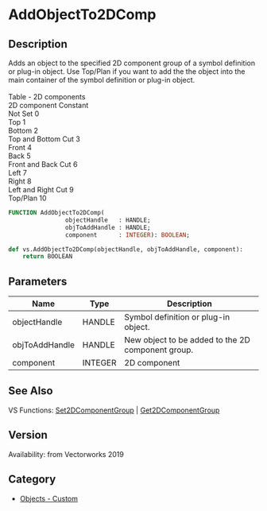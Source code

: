 # AddObjectTo2DComp

## Description
Adds an object to the specified 2D component group of a symbol definition or plug-in object. Use Top/Plan if you want to add the the object into the main container of the symbol definition or plug-in object.<BR>
<BR>
Table - 2D components<BR>
2D component		Constant<BR>
Not Set			0<BR>
Top			1<BR>
Bottom			2<BR>
Top and Bottom Cut	                3<BR>
Front			4<BR>
Back			5<BR>
Front and Back Cut	                6<BR>
Left			7<BR>
Right			8<BR>
Left and Right Cut	                9<BR>
Top/Plan		               10

```pascal
FUNCTION AddObjectTo2DComp(
				objectHandle   : HANDLE;
				objToAddHandle : HANDLE;
				component      : INTEGER): BOOLEAN;
```

```python
def vs.AddObjectTo2DComp(objectHandle, objToAddHandle, component):
    return BOOLEAN
```

## Parameters
|Name|Type|Description|
|---|---|---|
|objectHandle|HANDLE|Symbol definition or plug-in object.|
|objToAddHandle|HANDLE|New object to be added to the 2D component group.|
|component|INTEGER|2D component|

## See Also
VS Functions:
[Set2DComponentGroup](Set2DComponentGroup.md) 
| [Get2DComponentGroup](Get2DComponentGroup.md)

## Version
Availability: from Vectorworks 2019

## Category
* [Objects - Custom](../Categories/Objects%20-%20Custom.md)
